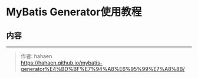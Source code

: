# MyBatis Generator使用教程

## 内容

---

> 作者: hahaen  
> https://hahaen.github.io/mybatis-generator%E4%BD%BF%E7%94%A8%E6%95%99%E7%A8%8B/
